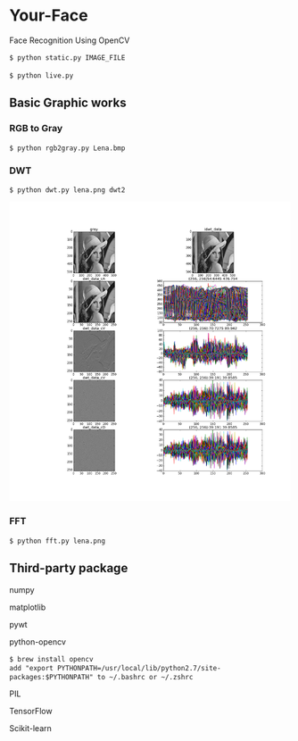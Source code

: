 # Your-Face
Face Recognition Using OpenCV

    $ python static.py IMAGE_FILE
    
    $ python live.py
    

## Basic Graphic works 

### RGB to Gray

    $ python rgb2gray.py Lena.bmp


### DWT

    $ python dwt.py lena.png dwt2

   ![](doc/dwt.figure.png)

### FFT

    $ python fft.py lena.png


## Third-party package

numpy

matplotlib

pywt

python-opencv
 
    $ brew install opencv
    add "export PYTHONPATH=/usr/local/lib/python2.7/site-packages:$PYTHONPATH" to ~/.bashrc or ~/.zshrc

PIL

TensorFlow

Scikit-learn
